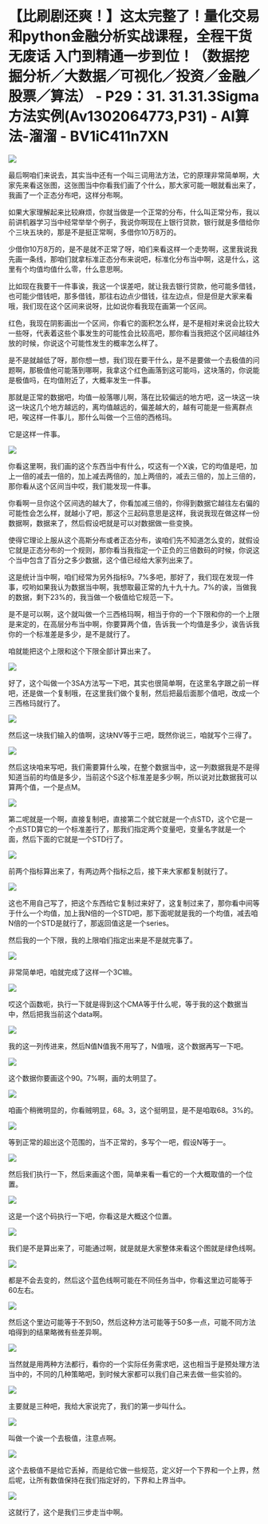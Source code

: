 # 【比刷剧还爽！】这太完整了！量化交易和python金融分析实战课程，全程干货无废话 入门到精通一步到位！（数据挖掘分析／大数据／可视化／投资／金融／股票／算法） - P29：31. 31.31.3Sigma方法实例(Av1302064773,P31) - AI算法-溜溜 - BV1iC411n7XN

![](img/f925739fbe32d3bc664d1122d9ad67ef_0.png)

最后啊咱们来说去，其实当中还有一个叫三词用法方法，它的原理非常简单啊，大家先来看这张图，这张图当中你看我们画了个什么，那大家可能一眼就看出来了，我画了一个正态分布吧，这样分布啊。

如果大家理解起来比较麻烦，你就当做是一个正常的分布，什么叫正常分布，我以前讲机器学习当中经常举举个例子，我说你啊现在上银行贷款，银行就是多借给你个三块五块的，那是不是挺正常啊，多借你10万8万的。

少借你10万8万的，是不是就不正常了呀，咱们来看这样一个走势啊，这里我说我先画一条线，那咱们就拿标准正态分布来说吧，标准化分布当中啊，这是什么，这里有个均值均值什么零，什么意思啊。

比如现在我要干一件事诶，我这一个误差吧，就让我去银行贷款，他可能多借钱，也可能少借钱吧，那多借钱，那往右边点少借钱，往左边点，但是但是大家来看哦，我们现在这个区间来说呀，比如说你看我现在画第一个区间。

红色，我现在阴影画出一个区间，你看它的面积怎么样，是不是相对来说会比较大一些呀，代表着这些个事发生的可能性会比较高吧，那你看当我把这个区间越往外放的时候，你说这个可能性发生的概率怎么样了。

是不是就越低了呀，那你想一想，我们现在要干什么，是不是要做一个去极值的问题啊，那极值他可能落到哪啊，我拿这个红色画落到这可能吗，这块落的，你说能是极值吗，在均值附近了，大概率发生一件事。

那就是正常的数据吧，均值一般落哪儿啊，落在比较偏远的地方吧，这一块这一块这一块这几个地方越远的，离均值越远的，偏差越大的，越有可能是一些离群点吧，唉这样一件事儿，那什么叫做一个三倍的西格玛。

它是这样一件事。

![](img/f925739fbe32d3bc664d1122d9ad67ef_2.png)

你看这里啊，我们画的这个东西当中有什么，哎这有一个X诶，它的均值是吧，加上一倍的减去一倍的，加上减去两倍的，加上两倍的，减去三倍的，加上三倍的，那你看从这个区间当中哎，我们能发现一件事。

你看啊一旦你这个区间选的越大了，你看加减三倍的，你得到数据它越往左右偏的可能性会怎么样，就越小了吧，那这个三起码意思是这样，我说我现在做这样一份数据啊，数据来了，然后假设吧就是可以对数据做一些变换。

使得它理论上服从这个高斯分布或者正态分布，诶咱们先不知道怎么变的，就假设它就是正态分布的一个规则，那你看当我指定一个正负的三倍数码的时候，你说这个当中包含了百分之多少数据，这个值已经给大家列出来了。

这是统计当中啊，咱们经常为另外指标9。7%多吧，那好了，我们现在发现一件事，哎哟如果我认为数据当中啊，我想取最正常的九十九十九。7%的诶，当做我的数据，剩下23%的，我当做一个极值给它规范一下。

是不是可以啊，这个就叫做一个三西格玛啊，相当于你的一个下限和你的一个上限是来定的，在高层分布当中啊，你要算两个值，告诉我一个均值是多少，诶告诉我你的一个标准差是多少，是不是就行了。

咱就能把这个上限和这个下限全部计算出来了。

![](img/f925739fbe32d3bc664d1122d9ad67ef_4.png)

好了，这个叫做一个3SA方法写一下吧，其实也很简单啊，在这里名字跟之前一样吧，还是做一个复制哦，在这里我们做个复制，然后把最后面那个值吧，改成一个三西格玛就行了。



![](img/f925739fbe32d3bc664d1122d9ad67ef_6.png)

然后这一块我们输入的值啊，这块NV等于三吧，既然你说三，咱就写个三得了。

![](img/f925739fbe32d3bc664d1122d9ad67ef_8.png)

然后这块咱来写吧，我们需要算什么唉，在整个数据当中，这一列数据我是不是得知道当前的均值是多少，当前这个S这个标准差是多少啊，所以说对比数据我可以算两个值，一个是点M。



![](img/f925739fbe32d3bc664d1122d9ad67ef_10.png)

第二呢就是一个啊，直接复制吧，直接第二个就它就是一个点STD，这个它是一个点STD算它的一个标准差行了，那我们指定两个变量吧，变量名字就是一个面，然后下面的它就是一个STD行了。



![](img/f925739fbe32d3bc664d1122d9ad67ef_12.png)

前两个指标算出来了，有两边两个指标之后，接下来大家都复制就行了。

![](img/f925739fbe32d3bc664d1122d9ad67ef_14.png)

这也不用自己写了，把这个东西给它复制过来好了，这复制过来了，那你看中间等于什么一个均值，加上我N倍的一个STD吧，那下面呢就是我的一个均值，减去咱N倍的一个STD是就行了，那返回值这是一个series。

然后我的一个下限，我的上限咱们指定出来是不是就完事了。

![](img/f925739fbe32d3bc664d1122d9ad67ef_16.png)

非常简单吧，咱就完成了这样一个3C嘛。

![](img/f925739fbe32d3bc664d1122d9ad67ef_18.png)

哎这个函数呃，执行一下就是得到这个CMA等于什么呢，等于我的这个数据当中，然后把我当前这个data啊。



![](img/f925739fbe32d3bc664d1122d9ad67ef_20.png)

我的这一列传进来，然后N值N值我不用写了，N值哦，这个数据再写一下吧。

![](img/f925739fbe32d3bc664d1122d9ad67ef_22.png)

这个数据你要画这个90。7%啊，画的太明显了。

![](img/f925739fbe32d3bc664d1122d9ad67ef_24.png)

咱画个稍微明显的，你看贼明显，68。3，这个挺明显，是不是咱取68。3%的。

![](img/f925739fbe32d3bc664d1122d9ad67ef_26.png)

等到正常的超出这个范围的，当不正常的，多写个一吧，假设N等于一。

![](img/f925739fbe32d3bc664d1122d9ad67ef_28.png)

然后我们执行一下，然后来画这个图，简单来看一看它的一个大概取值的一个位置。

![](img/f925739fbe32d3bc664d1122d9ad67ef_30.png)

这是一个这个码执行一下吧，你看这是大概这个位置。

![](img/f925739fbe32d3bc664d1122d9ad67ef_32.png)

我们是不是算出来了，可能通过啊，就是就是大家整体来看这个图就是绿色线啊。

![](img/f925739fbe32d3bc664d1122d9ad67ef_34.png)

都是不会去变的，然后这个蓝色线啊可能在不同任务当中，你看这里边可能等于60左右。

![](img/f925739fbe32d3bc664d1122d9ad67ef_36.png)

然后这个里边可能等于不到50，然后这种方法可能等于50多一点，可能不同方法咱得到的结果略微有些差异啊。



![](img/f925739fbe32d3bc664d1122d9ad67ef_38.png)

当然就是用两种方法都行，看你的一个实际任务需求吧，这也相当于是预处理方法当中的，不同的几种策略吧，到时候大家都可以我们自己来去做一些实验的。



![](img/f925739fbe32d3bc664d1122d9ad67ef_40.png)

主要就是三种吧，我给大家说完了，我们的第一步叫什么。

![](img/f925739fbe32d3bc664d1122d9ad67ef_42.png)

叫做一个诶一个去极值，注意点啊。

![](img/f925739fbe32d3bc664d1122d9ad67ef_44.png)

这个去极值不是给它丢掉，而是给它做一些规范，定义好一个下界和一个上界，然后呢，让所有数值保持在我们指定好的，下界和上界当中。



![](img/f925739fbe32d3bc664d1122d9ad67ef_46.png)

这就行了，这个是我们三步走当中啊。
